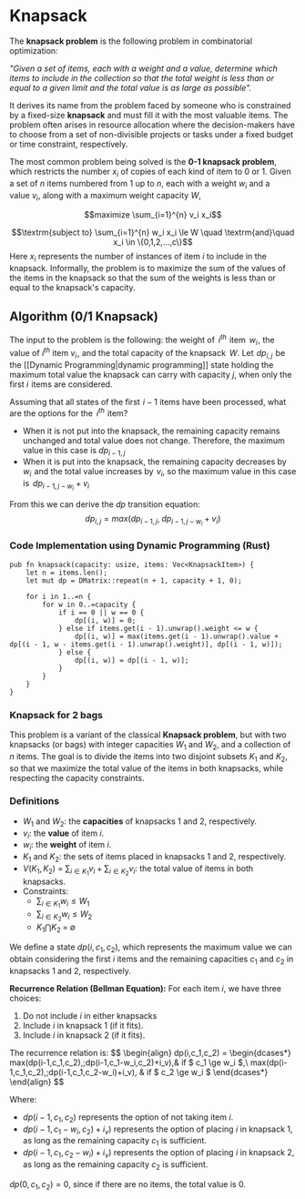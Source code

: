 # Knapsack

The **knapsack problem** is the following problem in combinatorial optimization:

*"Given a set of items, each with a weight and a value, determine which items to include in the collection so that the total weight is less than or equal to a given limit and the total value is as large as possible".*

It derives its name from the problem faced by someone who is constrained by a fixed-size **knapsack** and must fill it with the most valuable items. The problem often arises in resource allocation where the decision-makers have to choose from a set of non-divisible projects or tasks under a fixed budget or time constraint, respectively.

The most common problem being solved is the **0-1 knapsack problem**, which restricts the number $x_i$ of copies of each kind of item to $0$ or $1$. Given a set of $n$ items numbered from $1$ up to $n$, each with a weight $w_i$ and a value $v_i$, along with a maximum weight capacity $W$,

$$maximize \sum_{i=1}^{n} v_i x_i$$

$$\textrm{subject to} \sum_{i=1}^{n} w_i x_i \le W \quad \textrm{and}\quad x_i \in \{0,1,2,...,c\}$$
Here $x_i$ represents the number of instances of item $i$ to include in the knapsack. Informally, the problem is to maximize the sum of the values of the items in the knapsack so that the sum of the weights is less than or equal to the knapsack's capacity.

## **Algorithm** (0/1 Knapsack)
The input to the problem is the following: the weight of   $i^{th}$  item   $w_i$ , the value of $i^{th}$ item $v_i$ , and the total capacity of the knapsack   $W$.
Let  $dp_{i, j}$  be the [[Dynamic Programming|dynamic programming]] state holding the maximum total value the knapsack can carry with capacity $j$, when only the first $i$  items are considered.

Assuming that all states of the first  $i-1$ items have been processed, what are the options for the   $i^{th}$  item?

- When it is not put into the knapsack, the remaining capacity remains unchanged and total value does not change. Therefore, the maximum value in this case is $dp_{i-1,j}$
- When it is put into the knapsack, the remaining capacity decreases by   $w_i$  and the total value increases by  $v_i$, so the maximum value in this case is   $dp_{i-1,j-w_i}+v_i$

From this we can derive the *dp* transition equation:
$$dp_{i,j}=max(dp_{i-1,j}, \;dp_{i-1, j-w_i}+v_i)$$



### Code Implementation using Dynamic Programming (Rust)

```
pub fn knapsack(capacity: usize, items: Vec<KnapsackItem>) {  
    let n = items.len();  
    let mut dp = DMatrix::repeat(n + 1, capacity + 1, 0);  
  
    for i in 1..=n {  
        for w in 0..=capacity {  
            if i == 0 || w == 0 {  
                dp[(i, w)] = 0;  
            } else if items.get(i - 1).unwrap().weight <= w {  
                dp[(i, w)] = max(items.get(i - 1).unwrap().value + dp[(i - 1, w - items.get(i - 1).unwrap().weight)], dp[(i - 1, w)]);  
            } else {  
                dp[(i, w)] = dp[(i - 1, w)];  
            }  
        }  
    }  
}
```

### **Knapsack for 2 bags**

This problem is a variant of the classical **Knapsack problem**, but with two knapsacks (or bags) with integer capacities $W_1$​ and $W_2$​, and a collection of $n$ items. The goal is to divide the items into two disjoint subsets $K_1$​ and $K_2$​, so that we maximize the total value of the items in both knapsacks, while respecting the capacity constraints.

### Definitions

- $W_1$ and $W_2$​: the **capacities** of knapsacks 1 and 2, respectively.
- $v_i$: the **value** of item $i$.
- $w_i$: the **weight** of item $i$.
- $K_1$ and $K_2$​​: the sets of items placed in knapsacks 1 and 2, respectively.
- $V(K_1,K_2)$ = $\sum_{i\in K_1}v_i\;+\;\sum_{i \in K_2}v_i$: the total value of items in both knapsacks.
- Constraints: 
	- $\sum_{i\in K_1}w_i \le W_1$ 
	- $\sum_{i\in K_2}w_i \le W_2$
	- $K_1 \bigcap K_2 \;=\; \emptyset$

We define a state $dp(i,c_1,c_2)$, which represents the maximum value we can obtain considering the first $i$ items and the remaining capacities $c_1$ and $c_2$ in knapsacks 1 and 2, respectively.

**Recurrence Relation (Bellman Equation):**
For each item $i$, we have three choices:

1. Do not include $i$ in either knapsacks
2. Include $i$ in knapsack 1 (if it fits).
3. Include $i$ in knapsack 2 (if it fits).

The recurrence relation is: 
$$
 \begin{align}
    dp(i,c_1,c_2) = \begin{dcases*}
        max(dp(i-1,c_1,c_2),\;dp(i-1,c_1-w_i,c_2)+i_v),& if $ c_1 \ge w_i $,\\
        max(dp(i-1,c_1,c_2),\;dp(i-1,c_1,c_2-w_i)+i_v), & if $ c_2 \ge w_i $
        \end{dcases*}
  \end{align}
$$

Where: 
- $dp(i-1,c_1,c_2)$ represents the option of not taking item $i$.
- $dp(i-1,c_1-w_i,c_2)+i_v)$ represents the option of placing $i$ in knapsack 1, as long as the remaining capacity $c_1$ is sufficient.
- $dp(i-1,c_1,c_2-w_i)+i_v)$ represents the option of placing $i$ in knapsack 2, as long as the remaining capacity $c_2$ is sufficient.


$dp(0,c_1,c_2) = 0$, since if there are no items, the total value is 0.


